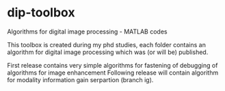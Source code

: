 # dip-toolbox
Algorithms for digital image processing - MATLAB codes

This toolbox is created during my phd studies, each folder contains an algorithm for digital image processing which was (or will be) published.

First release contains very simple algorithms for fastening of debugging of algorithms for image enhancement
Following release will contain algorithm for modality information gain serpartion (branch ig).
